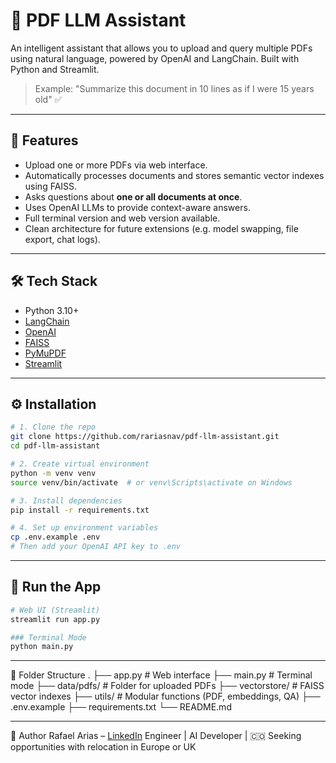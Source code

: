 # 🧠 PDF LLM Assistant

An intelligent assistant that allows you to upload and query multiple PDFs using natural language, powered by OpenAI and LangChain. Built with Python and Streamlit.

> Example: "Summarize this document in 10 lines as if I were 15 years old" ✅

---

## 🚀 Features

- Upload one or more PDFs via web interface.
- Automatically processes documents and stores semantic vector indexes using FAISS.
- Asks questions about **one or all documents at once**.
- Uses OpenAI LLMs to provide context-aware answers.
- Full terminal version and web version available.
- Clean architecture for future extensions (e.g. model swapping, file export, chat logs).

---

## 🛠️ Tech Stack

- Python 3.10+
- [LangChain](https://github.com/langchain-ai/langchain)
- [OpenAI](https://platform.openai.com/)
- [FAISS](https://github.com/facebookresearch/faiss)
- [PyMuPDF](https://pymupdf.readthedocs.io/)
- [Streamlit](https://streamlit.io/)

---

## ⚙️ Installation

```bash
# 1. Clone the repo
git clone https://github.com/rariasnav/pdf-llm-assistant.git
cd pdf-llm-assistant

# 2. Create virtual environment
python -m venv venv
source venv/bin/activate  # or venv\Scripts\activate on Windows

# 3. Install dependencies
pip install -r requirements.txt

# 4. Set up environment variables
cp .env.example .env
# Then add your OpenAI API key to .env
```
---

## 🧪 Run the App

```bash
# Web UI (Streamlit)
streamlit run app.py

### Terminal Mode
python main.py
```

---

📁 Folder Structure
.
├── app.py                  # Web interface
├── main.py                 # Terminal mode
├── data/pdfs/              # Folder for uploaded PDFs
├── vectorstore/            # FAISS vector indexes
├── utils/                  # Modular functions (PDF, embeddings, QA)
├── .env.example
├── requirements.txt
└── README.md

---

👤 Author
Rafael Arias – [LinkedIn](https://www.linkedin.com/in/rafael-arias-navarro/)
Engineer | AI Developer | 🇨🇴 Seeking opportunities with relocation in Europe or UK

